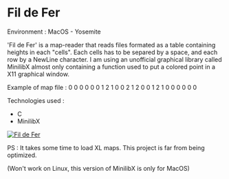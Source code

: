 # Fil de Fer
Environment : MacOS - Yosemite

'Fil de Fer' is a map-reader that reads files formated as a table containing heights in each "cells". Each cells has to be separed by a space, and each row by a NewLine character. I am using an unofficial graphical library called MinilibX almost only containing a function used to put a colored point in a X11 graphical window.

Example of map file :
0 0 0 0 0
0 1 2 1 0
0 2 1 2 0
0 1 2 1 0
0 0 0 0 0

Technologies used :
- C
- MinilibX

[![Fil de Fer](http://img.youtube.com/vi/JXUtPSdU8tw/0.jpg)](https://youtu.be/JXUtPSdU8tw "Fil de Fer")

PS : It takes some time to load XL maps. This project is far from being optimized.

(Won't work on Linux, this version of MinilibX is only for MacOS)
